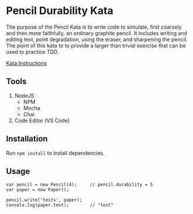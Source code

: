 # Pencil Durability Kata
The purpose of the Pencil Kata is to write code to simulate, first coarsely and then more faithfully, an ordinary graphite pencil. It includes writing and editing text, point degradation, using the eraser, and sharpening the pencil. The point of this kata to to provide a larger than trivial exercise that can be used to practice TDD. 

[Kata Instructions](https://github.com/PillarTechnology/kata-pencil-durability)

## Tools
1. NodeJS
	* NPM
	* Mocha
	* Chai
2. Code Editor (VS Code)


## Installation
Run `npm install` to install dependencies.

## Usage 
```
var pencil = new Pencil(4);     // pencil.durability = 5
var paper = new Paper();

pencil.write('tests', paper);
console.log(paper.text);        // "test"